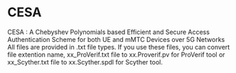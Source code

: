 # CESA
CESA : A Chebyshev Polynomials based Efficient and Secure Access Authentication Scheme for both UE and mMTC Devices over 5G Networks
All files are provided in .txt file types. If you use these files, you can convert file extention name, xx_ProVerif.txt file to xx.Proverif.pv for ProVerif tool or xx_Scyther.txt file to xx.Scyther.spdl for Scyther tool.